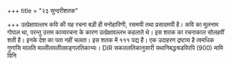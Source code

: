 +++
title = "२३ सुन्दरीशतक"

+++
उत्प्रेक्षावल्लभ कवि की यह रचना बड़ी ही मनोहारिणी, रसमयी तथा प्रसादमयी है। कवि का मूलनाम गोपाल था, परन्तु उत्तम काव्यरचना के कारण उत्प्रेक्षावल्लभ कहलाते थे। इस शतक का रचनाकाल सोलहवीं शती है। इनके देश का पता नहीं चलता। इस शतक में १११ पद्य हैं। एक उदाहरण द्रष्टव्य है
त्वमधिक गुणासि मालति मल्लीलवलीलवङ्गलतिकाभ्यः। DIR सकललतिकानुसारी यथानिबद्धःषडविरपि (900)
मामि विनि